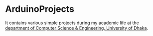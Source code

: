 # ArduinoProjects

It contains various simple projects during my academic life at the [department of Computer Science & Engineering, University of Dhaka](http://www.du.ac.bd/body/CSE).
